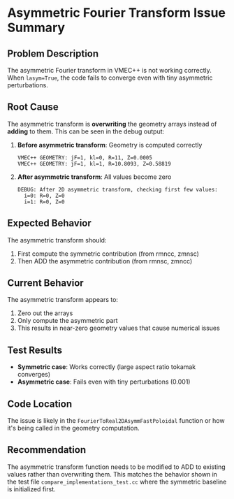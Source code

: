 # Asymmetric Fourier Transform Issue Summary

## Problem Description

The asymmetric Fourier transform in VMEC++ is not working correctly. When `lasym=True`, the code fails to converge even with tiny asymmetric perturbations.

## Root Cause

The asymmetric transform is **overwriting** the geometry arrays instead of **adding** to them. This can be seen in the debug output:

1. **Before asymmetric transform**: Geometry is computed correctly
   ```
   VMEC++ GEOMETRY: jF=1, kl=0, R=11, Z=0.0005
   VMEC++ GEOMETRY: jF=1, kl=1, R=10.8093, Z=0.58819
   ```

2. **After asymmetric transform**: All values become zero
   ```
   DEBUG: After 2D asymmetric transform, checking first few values:
     i=0: R=0, Z=0
     i=1: R=0, Z=0
   ```

## Expected Behavior

The asymmetric transform should:
1. First compute the symmetric contribution (from rmncc, zmnsc)
2. Then ADD the asymmetric contribution (from rmnsc, zmncc)

## Current Behavior

The asymmetric transform appears to:
1. Zero out the arrays
2. Only compute the asymmetric part
3. This results in near-zero geometry values that cause numerical issues

## Test Results

- **Symmetric case**: Works correctly (large aspect ratio tokamak converges)
- **Asymmetric case**: Fails even with tiny perturbations (0.001)

## Code Location

The issue is likely in the `FourierToReal2DAsymmFastPoloidal` function or how it's being called in the geometry computation.

## Recommendation

The asymmetric transform function needs to be modified to ADD to existing values rather than overwriting them. This matches the behavior shown in the test file `compare_implementations_test.cc` where the symmetric baseline is initialized first.